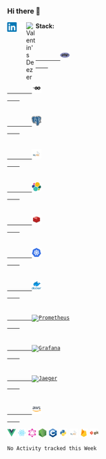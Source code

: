 ### Hi there 👋

<a href="https://www.linkedin.com/in/valentinnikolaev/">
  <img align="left" alt="Valentin Nikolaev's LinkedIN" width="22px" src="https://raw.githubusercontent.com/ValentinNikolaev/ValentinNikolaev/master/assets/linkedin.svg" />
</a>

<a href="https://www.instagram.com/valentin_siberia/">
  <img align="left" alt="Valentin's Instagram" width="22px" src="https://raw.githubusercontent.com/ValentinNikolaev/ValentinNikolaev/master/assets/instagram.svg" />
</a>

<a href="https://www.deezer.com/ru/profile/30059651">
  <img align="left" alt="Valentin's Deezer" width="22px" src="https://raw.githubusercontent.com/ValentinNikolaev/ValentinNikolaev/master/assets/deezer.svg" />
</a>

**Stack:**
<!-- languages -->
<code>
    <a href="https://github.com/topics/php">
        <img alt="PHP" width="22px" src="https://raw.githubusercontent.com/github/explore/ccc16358ac4530c6a69b1b80c7223cd2744dea83/topics/php/php.png" />
    </a>
</code>
<code>
    <a href="https://github.com/topics/go">
        <img alt="Go" width="22px" src="https://raw.githubusercontent.com/github/explore/80688e429a7d4ef2fca1e82350fe8e3517d3494d/topics/go/go.png" />
    </a>
</code>
<!-- rdms -->
<code>
    <a href="https://github.com/topics/postgresql">
        <img alt="PostgreSQL" width="22px" src="https://raw.githubusercontent.com/github/explore/80688e429a7d4ef2fca1e82350fe8e3517d3494d/topics/postgresql/postgresql.png" />
    </a>
</code>
<code>
    <a href="https://github.com/topics/mysql">
        <img alt="MySQL" width="22px" src="https://raw.githubusercontent.com/github/explore/80688e429a7d4ef2fca1e82350fe8e3517d3494d/topics/mysql/mysql.png" />
    </a>
</code>
<!-- nosql solutions -->
<code>
    <a href="https://github.com/topics/elasticsearch">
        <img alt="Elasticsearch" width="22px" src="https://raw.githubusercontent.com/github/explore/d73b58ded658144cd29547485b8537306012eb86/topics/elasticsearch/elasticsearch.png" />
    </a>
</code>
<code>
    <a href="https://github.com/topics/redis">
        <img alt="Redis" width="22px" src="https://raw.githubusercontent.com/github/explore/80688e429a7d4ef2fca1e82350fe8e3517d3494d/topics/redis/redis.png" />
    </a>
</code>
<!-- ops -->
<code>
    <a href="https://github.com/topics/kubernetes">
        <img alt="Kubernetes" width="22px" src="https://raw.githubusercontent.com/github/explore/80688e429a7d4ef2fca1e82350fe8e3517d3494d/topics/kubernetes/kubernetes.png" />
    </a>
</code>
<code>
    <a href="https://github.com/topics/docker">
        <img alt="Docker" width="22px" src="https://raw.githubusercontent.com/github/explore/80688e429a7d4ef2fca1e82350fe8e3517d3494d/topics/docker/docker.png" />
    </a>
</code>
<!-- measurements -->
<code>
    <a href="https://github.com/topics/prometheus">
        <img alt="Prometheus" width="22px" src="https://upload.wikimedia.org/wikipedia/commons/thumb/3/38/Prometheus_software_logo.svg/220px-Prometheus_software_logo.svg.png" />
    </a>
</code>
<code>
    <a href="https://github.com/topics/grafana">
        <img alt="Grafana" width="22px" src="https://icon-icons.com/icons2/2108/PNG/32/grafana_icon_130916.png" />
    </a>
</code>

<code>
    <a href="https://github.com/topics/jaeger">
        <img alt="Jaeger" width="22px" src="https://raw.githubusercontent.com/ValentinNikolaev/ValentinNikolaev/master/assets/jaeger.svg" />
    </a>
</code>

<!-- clouds -->
<code>
    <a href="https://github.com/topics/aws">
        <img alt="Amazon Web Services" width="22px" src="https://raw.githubusercontent.com/github/explore/fbceb94436312b6dacde68d122a5b9c7d11f9524/topics/aws/aws.png" />
    </a>
</code>

<code><img height="20" src="https://raw.githubusercontent.com/github/explore/80688e429a7d4ef2fca1e82350fe8e3517d3494d/topics/vue/vue.png"></code>
<code><img height="20" src="https://raw.githubusercontent.com/github/explore/80688e429a7d4ef2fca1e82350fe8e3517d3494d/topics/react/react.png"></code>
<code><img height="20" src="https://raw.githubusercontent.com/github/explore/5c058a388828bb5fde0bcafd4bc867b5bb3f26f3/topics/graphql/graphql.png"></code>
<code><img height="20" src="https://raw.githubusercontent.com/github/explore/80688e429a7d4ef2fca1e82350fe8e3517d3494d/topics/nodejs/nodejs.png"></code>
<code><img height="20" src="https://raw.githubusercontent.com/github/explore/80688e429a7d4ef2fca1e82350fe8e3517d3494d/topics/cpp/cpp.png"></code>
<code><img height="20" src="https://raw.githubusercontent.com/github/explore/80688e429a7d4ef2fca1e82350fe8e3517d3494d/topics/python/python.png"></code>
<code><img height="20" src="https://raw.githubusercontent.com/github/explore/80688e429a7d4ef2fca1e82350fe8e3517d3494d/topics/mysql/mysql.png"></code>
<code><img height="20" src="https://raw.githubusercontent.com/github/explore/80688e429a7d4ef2fca1e82350fe8e3517d3494d/topics/firebase/firebase.png"></code>
<code><img height="20" src="https://raw.githubusercontent.com/github/explore/80688e429a7d4ef2fca1e82350fe8e3517d3494d/topics/git/git.png"></code>

<!--START_SECTION:waka-->
```text
No Activity tracked this Week
```
<!--END_SECTION:waka-->

<!--
**ValentinNikolaev/ValentinNikolaev** is a ✨ _special_ ✨ repository because its `README.md` (this file) appears on your GitHub profile.

Here are some ideas to get you started:

- 🔭 I’m currently working on ...
- 🌱 I’m currently learning ...
- 👯 I’m looking to collaborate on ...
- 🤔 I’m looking for help with ...
- 💬 Ask me about ...
- 📫 How to reach me: ...
- 😄 Pronouns: ...
- ⚡ Fun fact: ...
-->
